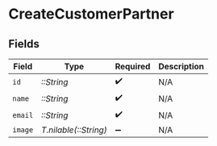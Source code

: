 # CreateCustomerPartner


## Fields

| Field                 | Type                  | Required              | Description           |
| --------------------- | --------------------- | --------------------- | --------------------- |
| `id`                  | *::String*            | :heavy_check_mark:    | N/A                   |
| `name`                | *::String*            | :heavy_check_mark:    | N/A                   |
| `email`               | *::String*            | :heavy_check_mark:    | N/A                   |
| `image`               | *T.nilable(::String)* | :heavy_minus_sign:    | N/A                   |
